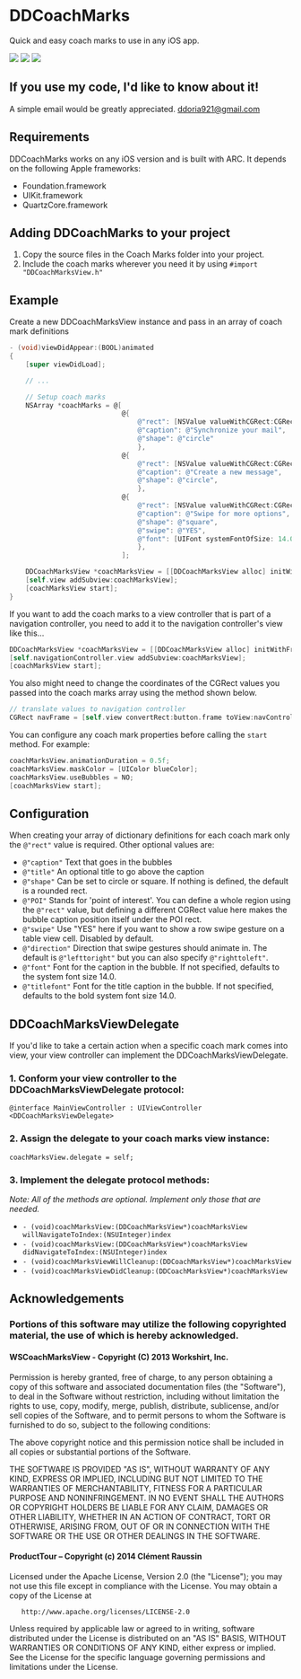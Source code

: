 DDCoachMarks
============

Quick and easy coach marks to use in any iOS app.

![](https://raw.githubusercontent.com/ddoria921/DDCoachMarks/master/Preview%20Images/preview1.png?token=3970871__eyJzY29wZSI6IlJhd0Jsb2I6ZGRvcmlhOTIxL0REQ29hY2hNYXJrcy9tYXN0ZXIvUHJldmlldyBJbWFnZXMvcHJldmlldzEucG5nIiwiZXhwaXJlcyI6MTM5NzMzMjE1NX0%3D--c7460ce128607c4887106c88f0572d75d593dae1)
![](https://raw.githubusercontent.com/ddoria921/DDCoachMarks/master/Preview%20Images/preview2.png?token=3970871__eyJzY29wZSI6IlJhd0Jsb2I6ZGRvcmlhOTIxL0REQ29hY2hNYXJrcy9tYXN0ZXIvUHJldmlldyBJbWFnZXMvcHJldmlldzIucG5nIiwiZXhwaXJlcyI6MTM5NzMzMjE3OH0%3D--436361979e62e3639c427b94c7d6804eab77d38b)
![](https://raw.githubusercontent.com/ddoria921/DDCoachMarks/master/Preview%20Images/preview3.png?token=3970871__eyJzY29wZSI6IlJhd0Jsb2I6ZGRvcmlhOTIxL0REQ29hY2hNYXJrcy9tYXN0ZXIvUHJldmlldyBJbWFnZXMvcHJldmlldzMucG5nIiwiZXhwaXJlcyI6MTM5NzMzMjE5NH0%3D--49ede964615a2980e484ad0ad53a295d5725c72a)

## If you use my code, I'd like to know about it!
A simple email would be greatly appreciated.
ddoria921@gmail.com

## Requirements
DDCoachMarks works on any iOS version and is built with ARC. It depends on the following Apple frameworks:

* Foundation.framework
* UIKit.framework
* QuartzCore.framework

## Adding DDCoachMarks to your project

1. Copy the source files in the Coach Marks folder into your project. 
2. Include the coach marks wherever you need it by using `#import "DDCoachMarksView.h"`

## Example
Create a new DDCoachMarksView instance and pass in an array of coach mark definitions

``` objective-c
- (void)viewDidAppear:(BOOL)animated 
{
	[super viewDidLoad];

	// ...

	// Setup coach marks
	NSArray *coachMarks = @[
                            @{
                                @"rect": [NSValue valueWithCGRect:CGRectMake(6, 24, 40, 40)],
                                @"caption": @"Synchronize your mail",
                                @"shape": @"circle"
                                },
                            @{
                                @"rect": [NSValue valueWithCGRect:CGRectMake(275, 24, 40, 40)],
                                @"caption": @"Create a new message",
                                @"shape": @"circle",
                                },
                            @{
                                @"rect": [NSValue valueWithCGRect:CGRectMake(0, 125, 320, 60)],
                                @"caption": @"Swipe for more options",
                                @"shape": @"square",
                                @"swipe": @"YES",
                                @"font": [UIFont systemFontOfSize: 14.0]
                                },
                            ];

	DDCoachMarksView *coachMarksView = [[DDCoachMarksView alloc] initWithFrame:self.view.bounds coachMarks:coachMarks];
	[self.view addSubview:coachMarksView];
	[coachMarksView start];
}
``` 

If you want to add the coach marks to a view controller that is part of a navigation controller, you need to add it to the navigation controller's view like this...
```objective-c
DDCoachMarksView *coachMarksView = [[DDCoachMarksView alloc] initWithFrame:self.navigationController.view.bounds coachMarks:coachMarks];
[self.navigationController.view addSubview:coachMarksView];
[coachMarksView start];
```

You also might need to change the coordinates of the CGRect values you passed into the coach marks array using the method shown below.
```objective-c
// translate values to navigation controller
CGRect navFrame = [self.view convertRect:button.frame toView:navController.view];
```

You can configure any coach mark properties before calling the `start` method. For example:
```objective-c
coachMarksView.animationDuration = 0.5f;
coachMarksView.maskColor = [UIColor blueColor];
coachMarksView.useBubbles = NO;
[coachMarksView start];
```

## Configuration
When creating your array of dictionary definitions for each coach mark only the `@"rect"` value is required. 
Other optional values are:
* `@"caption"` 
 Text that goes in the bubbles
* `@"title"`
 An optional title to go above the caption
* `@"shape"`
 Can be set to circle or square. If nothing is defined, the default is a rounded rect.
* `@"POI"`
 Stands for 'point of interest'. You can define a whole region using the `@"rect"` value, but defining a different CGRect value here makes the bubble caption position itself under the POI rect.
* `@"swipe"`
 Use "YES" here if you want to show a row swipe gesture on a table view cell. Disabled by default.
* `@"direction"`
 Direction that swipe gestures should animate in. The default is `@"lefttoright"` but you can also specify `@"righttoleft"`.
* `@"font"`
 Font for the caption in the bubble. If not specified, defaults to the system font size 14.0.
* `@"titlefont"`
 Font for the title caption in the bubble. If not specified, defaults to the bold system font size 14.0.

## DDCoachMarksViewDelegate

If you'd like to take a certain action when a specific coach mark comes into view, your view controller can implement the DDCoachMarksViewDelegate.

### 1. Conform your view controller to the DDCoachMarksViewDelegate protocol:

`@interface MainViewController : UIViewController <DDCoachMarksViewDelegate>`

### 2. Assign the delegate to your coach marks view instance:

`coachMarksView.delegate = self;`

### 3. Implement the delegate protocol methods:

*Note: All of the methods are optional. Implement only those that are needed.*

- `- (void)coachMarksView:(DDCoachMarksView*)coachMarksView willNavigateToIndex:(NSUInteger)index`
- `- (void)coachMarksView:(DDCoachMarksView*)coachMarksView didNavigateToIndex:(NSUInteger)index`
- `- (void)coachMarksViewWillCleanup:(DDCoachMarksView*)coachMarksView`
- `- (void)coachMarksViewDidCleanup:(DDCoachMarksView*)coachMarksView`

## Acknowledgements
### Portions of this software may utilize the following copyrighted material, the use of which is hereby acknowledged.

#### WSCoachMarksView - Copyright (C) 2013 Workshirt, Inc.

Permission is hereby granted, free of charge, to any person obtaining a copy of this software and associated documentation files (the "Software"), to deal in the Software without restriction, including without limitation the rights to use, copy, modify, merge, publish, distribute, sublicense, and/or sell copies of the Software, and to permit persons to whom the Software is furnished to do so, subject to the following conditions:

The above copyright notice and this permission notice shall be included in all copies or substantial portions of the Software.

THE SOFTWARE IS PROVIDED "AS IS", WITHOUT WARRANTY OF ANY KIND, EXPRESS OR IMPLIED, INCLUDING BUT NOT LIMITED TO THE WARRANTIES OF MERCHANTABILITY, FITNESS FOR A PARTICULAR PURPOSE AND NONINFRINGEMENT. IN NO EVENT SHALL THE AUTHORS OR COPYRIGHT HOLDERS BE LIABLE FOR ANY CLAIM, DAMAGES OR OTHER LIABILITY, WHETHER IN AN ACTION OF CONTRACT, TORT OR OTHERWISE, ARISING FROM, OUT OF OR IN CONNECTION WITH THE SOFTWARE OR THE USE OR OTHER DEALINGS IN THE SOFTWARE.

#### ProductTour –  Copyright (c) 2014 Clément Raussin

Licensed under the Apache License, Version 2.0 (the "License"); you may not use this file except in compliance with the License. You may obtain a copy of the License at

       http://www.apache.org/licenses/LICENSE-2.0

Unless required by applicable law or agreed to in writing, software distributed under the License is distributed on an "AS IS" BASIS, WITHOUT WARRANTIES OR CONDITIONS OF ANY KIND, either express or implied. See the License for the specific language governing permissions and limitations under the License.
